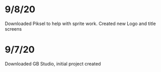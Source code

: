 # 9/8/20
Downloaded Piksel to help with sprite work.
Created new Logo and title screens

# 9/7/20
Downloaded GB Studio, initial project created
